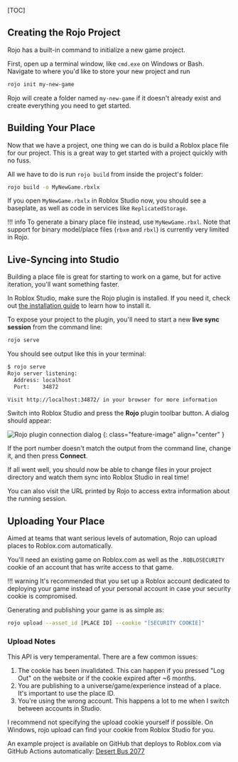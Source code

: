 [TOC]

## Creating the Rojo Project
Rojo has a built-in command to initialize a new game project.

First, open up a terminal window, like `cmd.exe` on Windows or Bash. Navigate to where you'd like to store your new project and run

```sh
rojo init my-new-game
```

Rojo will create a folder named `my-new-game` if it doesn't already exist and create everything you need to get started.

## Building Your Place
Now that we have a project, one thing we can do is build a Roblox place file for our project. This is a great way to get started with a project quickly with no fuss.

All we have to do is run `rojo build` from inside the project's folder:

```sh
rojo build -o MyNewGame.rbxlx
```

If you open `MyNewGame.rbxlx` in Roblox Studio now, you should see a baseplate, as well as code in services like `ReplicatedStorage`.

!!! info
    To generate a binary place file instead, use `MyNewGame.rbxl`. Note that support for binary model/place files (`rbxm` and `rbxl`) is currently very limited in Rojo.

## Live-Syncing into Studio
Building a place file is great for starting to work on a game, but for active iteration, you'll want something faster.

In Roblox Studio, make sure the Rojo plugin is installed. If you need it, check out [the installation guide](../installation) to learn how to install it.

To expose your project to the plugin, you'll need to start a new **live sync session** from the command line:

```sh
rojo serve
```

You should see output like this in your terminal:

```sh
$ rojo serve
Rojo server listening:
  Address: localhost
  Port:    34872

Visit http://localhost:34872/ in your browser for more information
```

Switch into Roblox Studio and press the **Rojo** plugin toolbar button. A dialog should appear:

![Rojo plugin connection dialog](../images/connection-dialog-6.0.0-rc.1.png)
{: class="feature-image" align="center" }

If the port number doesn't match the output from the command line, change it, and then press **Connect**.

If all went well, you should now be able to change files in your project directory and watch them sync into Roblox Studio in real time!

You can also visit the URL printed by Rojo to access extra information about the running session.

## Uploading Your Place
Aimed at teams that want serious levels of automation, Rojo can upload places to Roblox.com automatically.

You'll need an existing game on Roblox.com as well as the `.ROBLOSECURITY` cookie of an account that has write access to that game.

!!! warning
    It's recommended that you set up a Roblox account dedicated to deploying your game instead of your personal account in case your security cookie is compromised.

Generating and publishing your game is as simple as:

```sh
rojo upload --asset_id [PLACE ID] --cookie "[SECURITY COOKIE]"
```

### Upload Notes

This API is very temperamental. There are a few common issues:

 1. The cookie has been invalidated. This can happen if you pressed "Log Out" on the website or if the cookie expired after ~6 months.
 1. You are publishing to a universe/game/experience instead of a place. It's important to use the place ID.
 1. You're using the wrong account. This happens a lot to me when I switch between accounts in Studio.

I recommend not specifying the upload cookie yourself if possible. On Windows, rojo upload can find your cookie from Roblox Studio for you.

An example project is available on GitHub that deploys to Roblox.com via GitHub Actions automatically: [Desert Bus 2077](https://github.com/Roblox/desert-bus-2077)
